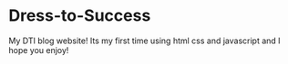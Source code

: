 # Dress-to-Success
My DTI blog website! Its my first time using html css and javascript and I hope you enjoy!
